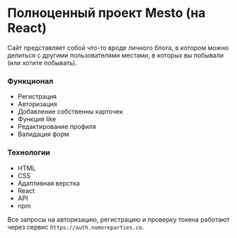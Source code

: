 # Полноценный проект Mesto (на React) 
Сайт представляет собой что-то вроде личного блога, в котором можно делиться с другими пользователями местами, в которых вы побывали (или хотите побывать).
### Функционал 
- Регистрация 
- Авторизация 
- Добавление собственны карточек
- Функция like
- Редактирование профиля
- Валидация форм

### Технологии
- HTML
- CSS
- Адаптивная верстка
- React
- API
- npm

Все запросы на авторизацию, регистрацию и проверку токена работают через сервис `https://auth.nomoreparties.co`.

